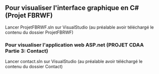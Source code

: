 ## Pour visualiser l'interface graphique en C# (Projet FBRWF)
Lancer ProjetFBRWF.sln sur VisualStudio (au préalable avoir téléchargé le contenu du dossier ProjetFBRWF)

### Pour visualiser l'application web ASP.net (PROJET CDAA Partie 3: Contact)
Lancer contact.sln sur VisualStudio (au préalable avoir téléchargé le contenu du dossier Contact)

